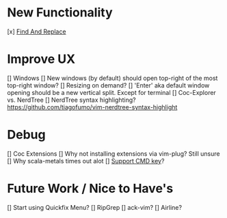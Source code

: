 # New Functionality
[x] [Find And Replace](https://github.com/brooth/far.vim)

# Improve UX
[] Windows
  [] New windows (by default) should open top-right of the most top-right window?
  [] Resizing on demand?
  [] 'Enter' aka default window opening should be a new vertical split. Except for terminal
[] Coc-Explorer vs. NerdTree
  [] NerdTree syntax highlighting? https://github.com/tiagofumo/vim-nerdtree-syntax-highlight

# Debug
[] Coc Extensions
  [] Why not installing extensions via vim-plug? Still unsure
[] Why scala-metals times out alot
[] [Support CMD key](https://github.com/neovim/neovim/issues/2190)?


# Future Work / Nice to Have's 
[] Start using Quickfix Menu?
[] RipGrep
[] ack-vim?
[] Airline?
